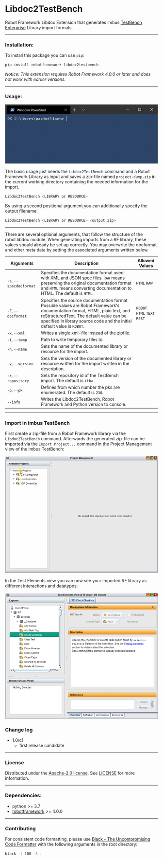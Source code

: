 # Libdoc2TestBench
Robot Framework Libdoc Extension that generates imbus [TestBench Enterprise](https://www.imbus.de/testbench/testbench-enterprise) Library import formats.

___

### Installation:

To install this package you can use  `pip`:

```bash
pip install robotframework-libdoc2testbench
```

*Notice: This extension requires Robot Framework 4.0.0 or later and does not work with earlier versions.*
___
### Usage:
![LibDoc2TestBench command demo](res/example_usage.gif)

The basic usage just needs the ``Libdoc2TestBench`` command and a Robot Framework Library as input and saves a zip-file named `project-dump.zip` in the current working directory containing the needed information for the import.

```bash
Libdoc2TestBench <LIBRARY or RESOURCE>
```
By using a second positional argument you can additionally specify the output filename:

```bash
Libdoc2TestBench <LIBRARY or RESOURCE> <output.zip>
```
___

There are several optional arguments, that follow the structure of the robot.libdoc module. When generating imports from a RF library, these values should already be set up correctly. You may overwrite the docformat and other meta data by setting the associated arguments written below.

| Arguments 	| Description 	| Allowed Values 	|
|-	|-	|-	|
| `-s`, `--specdocformat` 	| Specifies the documentation format used with XML and JSON spec files.  `RAW` means preserving the original documentation format and `HTML` means converting documentation to HTML.  The default is `HTML`. 	| `HTML` `RAW` 	|
| `-F`, `--docformat` 	| Specifies the source documentation format.  Possible values are Robot Framework's documentation format, HTML, plain text, and reStructuredText.  The default value can be specified in library source code and the initial default value is `ROBOT`. 	| `ROBOT` `HTML` `TEXT` `REST` 	|
| `-x`, `--xml`| Writes a single xml-file instead of the zipfile.|
|`-t`, `--temp`| Path to write temporary files to.|
| `-n`, `--name` 	| Sets the name of the documented library or resource for the import. 	|  	|
| `-v`, `--version` 	| Sets the version of the documented library or resource written for the import written in the description. 	|  	|
| `-r`, `--repository`| Sets the repository id of the TestBench import. The default is `itba`.||
| `-p`, `--pk`| Defines from which number the pks are enumerated. The default is `230`.||
| `--info` | Writes the Libdoc2TestBench, Robot Framework and Python version to console.||
___

### Import in imbus TestBench
First create a zip-file from a Robot Framework library via the `Libdoc2TestBench` command.
Afterwards the generated zip-file can be imported via the `Import Project...` command in the Project Management view of the imbus TestBench:

![Import Project Demo](res/projectmanagement_view.gif)

In the Test Elements view you can now see your imported RF library as different interactions and datatypes:

![Test Element View](res/test_element_view.png)

### Change log
* 1.0rc1
    * first release candidate

___
### License
Distributed under the [Apache-2.0 license](https://github.com/imbus/robotframework-libdoc2testbench/blob/main/LICENSE). See [LICENSE](LICENSE) for more information.
___
### Dependencies:
 - python >= 3.7
 - [robotframework](https://github.com/robotframework/robotframework) >= 4.0.0
___
### Contributing
For consistent code formatting, please use [Black - The Uncompromising Code Formatter](https://github.com/psf/black) with the following arguments in the root directory:
```bash
black -l 100 -S .
```